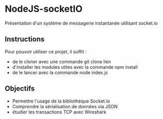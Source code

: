 # NodeJS-socketIO
Présentation d'un système de messagerie instantanée utilisant socket.io

## Instructions
Pour pouvoir utiliser ce projet, il suffit :
* de le cloner avec une commande git clone lien
* d'installer les modules utiles avec la commande npm install
* de le lancer avec la commande node index.js

## Objectifs
* Permettre l'usage de la bibliothèque Socket.io
* Comprendre la sérialisation de données via JSON
* étudier les transactions TCP avec Wireshark
 

